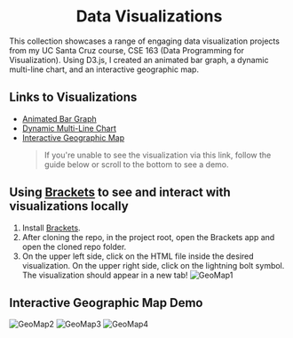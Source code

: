 <h1 align="center">
    Data Visualizations
</h1>

This collection showcases a range of engaging data visualization projects from my UC Santa Cruz course, CSE 163 (Data Programming for Visualization). Using D3.js, I created an animated bar graph, a dynamic multi-line chart, and an interactive geographic map.

Links to Visualizations
------------------------
* [Animated Bar Graph](https://dianaflores55d.github.io/cse-163-data-visualizations/BarGraph/BarGraphSamplev5.html)
* [Dynamic Multi-Line Chart](https://dianaflores55d.github.io/cse-163-data-visualizations/MultiLineChart/MultiLineindex.html)
* [Interactive Geographic Map](https://dianaflores55d.github.io/cse-163-data-visualizations/GeoMap/geomap.html)
    > If you're unable to see the visualization via this link, follow the guide below or scroll to the bottom to see a demo.

Using [Brackets](https://brackets.io/) to see and interact with visualizations locally
-----------------------------------------------------------------------------------------------
1. Install [Brackets](https://brackets.io/).
2. After cloning the repo, in the project root, open the Brackets app and open the cloned repo folder.
3. On the upper left side, click on the HTML file inside the desired visualization. On the upper right side, click on the lightning bolt symbol. The visualization should appear in a new tab!
![GeoMap1](https://github.com/dianaflores55d/cse-163-data-visualizations/assets/19867603/b8905581-0042-426d-855c-f63c99b01677)

Interactive Geographic Map Demo
-------------------------------
![GeoMap2](https://github.com/dianaflores55d/cse-163-data-visualizations/assets/19867603/963cab70-9b26-45c4-8d20-40e02d82212d)
![GeoMap3](https://github.com/dianaflores55d/cse-163-data-visualizations/assets/19867603/34f2876c-860f-431d-9b09-c6dc8db7273a)
![GeoMap4](https://github.com/dianaflores55d/cse-163-data-visualizations/assets/19867603/28b8f6ba-ee77-4fda-97eb-2402d441a822)
